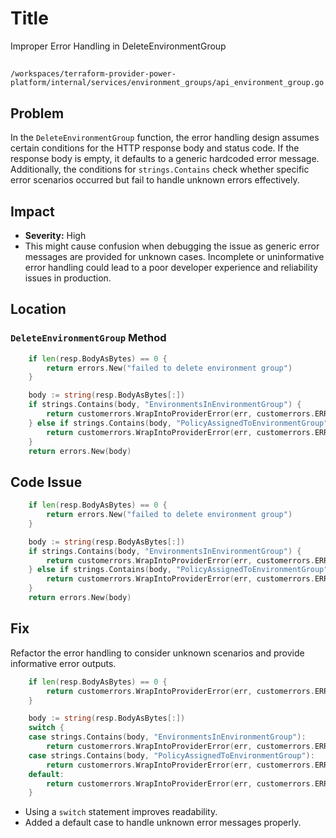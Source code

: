# Title

Improper Error Handling in DeleteEnvironmentGroup

##

`/workspaces/terraform-provider-power-platform/internal/services/environment_groups/api_environment_group.go`

## Problem

In the `DeleteEnvironmentGroup` function, the error handling design assumes certain conditions for the HTTP response body and status code. If the response body is empty, it defaults to a generic hardcoded error message. Additionally, the conditions for `strings.Contains` check whether specific error scenarios occurred but fail to handle unknown errors effectively.

## Impact

- **Severity:** High  
- This might cause confusion when debugging the issue as generic error messages are provided for unknown cases. Incomplete or uninformative error handling could lead to a poor developer experience and reliability issues in production.

## Location

### `DeleteEnvironmentGroup` Method

```go
	if len(resp.BodyAsBytes) == 0 {
		return errors.New("failed to delete environment group")
	}

	body := string(resp.BodyAsBytes[:])
	if strings.Contains(body, "EnvironmentsInEnvironmentGroup") {
		return customerrors.WrapIntoProviderError(err, customerrors.ERROR_ENVIRONMENTS_IN_ENV_GROUP, "Failed to delete environment group because it contains environments")
	} else if strings.Contains(body, "PolicyAssignedToEnvironmentGroup") {
		return customerrors.WrapIntoProviderError(err, customerrors.ERROR_POLICY_ASSIGNED_TO_ENV_GROUP, "Failed to delete environment group because it has a policy assigned")
	}
	return errors.New(body)
```

## Code Issue

```go
	if len(resp.BodyAsBytes) == 0 {
		return errors.New("failed to delete environment group")
	}

	body := string(resp.BodyAsBytes[:])
	if strings.Contains(body, "EnvironmentsInEnvironmentGroup") {
		return customerrors.WrapIntoProviderError(err, customerrors.ERROR_ENVIRONMENTS_IN_ENV_GROUP, "Failed to delete environment group because it contains environments")
	} else if strings.Contains(body, "PolicyAssignedToEnvironmentGroup") {
		return customerrors.WrapIntoProviderError(err, customerrors.ERROR_POLICY_ASSIGNED_TO_ENV_GROUP, "Failed to delete environment group because it has a policy assigned")
	}
	return errors.New(body)
```

## Fix

Refactor the error handling to consider unknown scenarios and provide informative error outputs.

```go
	if len(resp.BodyAsBytes) == 0 {
		return customerrors.WrapIntoProviderError(err, customerrors.ERROR_UNKNOWN, "Response body is empty while deleting environment group")
	}

	body := string(resp.BodyAsBytes[:])
	switch {
	case strings.Contains(body, "EnvironmentsInEnvironmentGroup"):
		return customerrors.WrapIntoProviderError(err, customerrors.ERROR_ENVIRONMENTS_IN_ENV_GROUP, "Failed to delete environment group because it contains environments")
	case strings.Contains(body, "PolicyAssignedToEnvironmentGroup"):
		return customerrors.WrapIntoProviderError(err, customerrors.ERROR_POLICY_ASSIGNED_TO_ENV_GROUP, "Failed to delete environment group because it has a policy assigned")
	default:
		return customerrors.WrapIntoProviderError(err, customerrors.ERROR_UNKNOWN, body)
	}
```

- Using a `switch` statement improves readability.
- Added a default case to handle unknown error messages properly.
